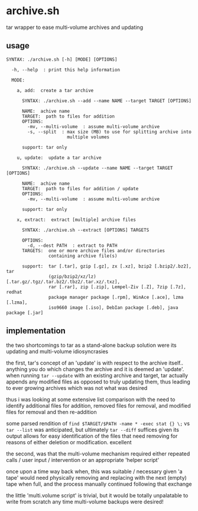 # archive.sh

tar wrapper to ease multi-volume archives and updating

## usage
```
SYNTAX: ./archive.sh [-h] [MODE] [OPTIONS]

  -h, --help  : print this help information

  MODE:

    a, add:  create a tar archive

      SYNTAX: ./archive.sh --add --name NAME --target TARGET [OPTIONS]

      NAME:  achive name
      TARGET:  path to files for addition
      OPTIONS:
        -mv, --multi-volume  : assume multi-volume archive
        -s, --split  : max size (MB) to use for splitting archive into
                       multiple volumes

      support: tar only

    u, update:  update a tar archive

      SYNTAX: ./archive.sh --update --name NAME --target TARGET [OPTIONS]

      NAME:  achive name
      TARGET:  path to files for addition / update
      OPTIONS:
        -mv, --multi-volume  : assume multi-volume archive

      support: tar only

    x, extract:  extract [multiple] archive files

      SYNTAX: ./archive.sh --extract [OPTIONS] TARGETS

      OPTIONS:
        -d, --dest PATH  : extract to PATH
      TARGETS:  one or more archive files and/or directories
                containing archive file(s)

      support:  tar [.tar], gzip [.gz], zx [.xz], bzip2 [.bzip2/.bz2], tar 
                (gzip/bzip2/xz/lz) [.tar.gz/.tgz/.tar.bz2/.tbz2/.tar.xz/.txz], 
                rar [.rar], zip [.zip], Lempel-Ziv [.Z], 7zip [.7z], redhat 
                package manager package [.rpm], WinAce [.ace], lzma [.lzma], 
                iso9660 image [.iso], DebIan package [.deb], java package [.jar]
```

## implementation

the two shortcomings to tar as a stand-alone backup solution were its updating and multi-volume idiosyncrasies

the first, tar's concept of an 'update' is with respect to the archive itself.. anything you do which changes the archive and it is deemed an 'update'. when running `tar --update` with an existing archive and target, tar actually appends any modified files as opposed to truly updating them, thus leading to ever growing archives which was not what was desired

thus i was looking at some extensive list comparison with the need to identify additional files for addition, removed files for removal, and modified files for removal and then re-addition

some parsed rendition of `find $TARGET/$PATH -name * -exec stat {} \;` vs `tar --list` was anticipated, but ultimately `tar --diff` suffices given its output allows for easy identification of the files that need removing for reasons of either deletion or modification. excellent

the second, was that the multi-volume mechanism required either repeated calls / user input / intervention or an appropriate 'helper script'

once upon a time way back when, this was suitable / necessary given 'a tape' would need physically removing and replacing with the next (empty) tape when full, and the process manually continued following that exchange

the little 'multi.volume script' is trivial, but it would be totally unpalatable to write from scratch any time multi-volume backups were desired!
